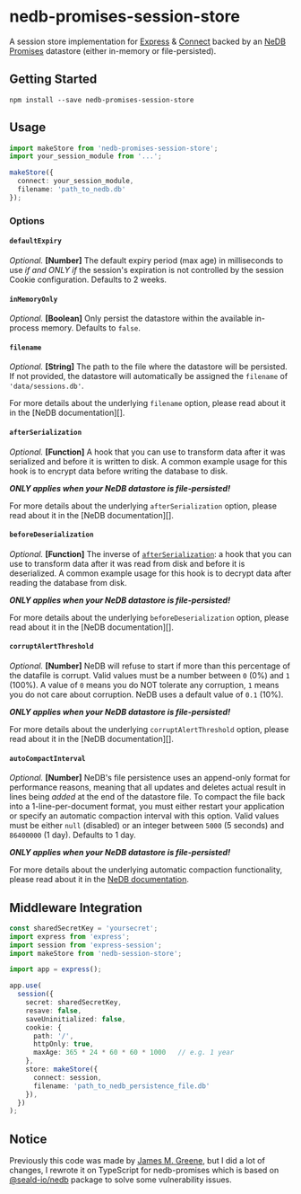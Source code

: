 # nedb-promises-session-store

A session store implementation for [Express](http://expressjs.com/) & [Connect](https://github.com/senchalabs/connect) backed by an [NeDB Promises](https://github.com/louischatriot/nedb) datastore (either in-memory or file-persisted).

## Getting Started

```shell
npm install --save nedb-promises-session-store
```


## Usage

```ts
import makeStore from 'nedb-promises-session-store';
import your_session_module from '...';

makeStore({
  connect: your_session_module,
  filename: 'path_to_nedb.db'
});
```

### Options
#### `defaultExpiry`

_Optional._ **[Number]** The default expiry period (max age) in milliseconds to use _if and ONLY if_ the session's expiration is not controlled by the session Cookie configuration. Defaults to 2 weeks.


#### `inMemoryOnly`

_Optional._ **[Boolean]** Only persist the datastore within the available in-process memory. Defaults to `false`.


#### `filename`

_Optional._ **[String]** The path to the file where the datastore will be persisted.  If not provided, the datastore will automatically be assigned the `filename` of `'data/sessions.db'`.

For more details about the underlying `filename` option, please read about it in the [NeDB documentation][].


#### `afterSerialization`

_Optional._ **[Function]** A hook that you can use to transform data after it was serialized and before it is written to disk. A common example usage for this hook is to encrypt data before writing the database to disk.

_**ONLY applies when your NeDB datastore is file-persisted!**_

For more details about the underlying `afterSerialization` option, please read about it in the [NeDB documentation][].


#### `beforeDeserialization`

_Optional._ **[Function]** The inverse of [`afterSerialization`](#afterserialization): a hook that you can use to transform data after it was read from disk and before it is deserialized. A common example usage for this hook is to decrypt data after reading the database from disk.

_**ONLY applies when your NeDB datastore is file-persisted!**_

For more details about the underlying `beforeDeserialization` option, please read about it in the [NeDB documentation][].


#### `corruptAlertThreshold`

_Optional._ **[Number]** NeDB will refuse to start if more than this percentage of the datafile is corrupt. Valid values must be a number between `0` (0%) and `1` (100%). A value of `0` means you do NOT tolerate any corruption, `1` means you do not care about corruption. NeDB uses a default value of `0.1` (10%).

_**ONLY applies when your NeDB datastore is file-persisted!**_

For more details about the underlying `corruptAlertThreshold` option, please read about it in the [NeDB documentation][].


#### `autoCompactInterval`

_Optional._ **[Number]** NeDB's file persistence uses an append-only format for performance reasons, meaning that all updates and deletes actual result in lines being _added_ at the end of the datastore file. To compact the file back into a 1-line-per-document format, you must either restart your application or specify an automatic compaction interval with this option. Valid values must be either `null` (disabled) or an integer between `5000` (5 seconds) and `86400000` (1 day). Defaults to 1 day.

_**ONLY applies when your NeDB datastore is file-persisted!**_

For more details about the underlying automatic compaction functionality, please read about it in the [NeDB documentation](https://github.com/louischatriot/nedb#persistence).



## Middleware Integration

```ts
const sharedSecretKey = 'yoursecret';
import express from 'express';
import session from 'express-session';
import makeStore from 'nedb-session-store';

import app = express();

app.use(
  session({
    secret: sharedSecretKey,
    resave: false,
    saveUninitialized: false,
    cookie: {
      path: '/',
      httpOnly: true,
      maxAge: 365 * 24 * 60 * 60 * 1000   // e.g. 1 year
    },
    store: makeStore({
      connect: session,
      filename: 'path_to_nedb_persistence_file.db'
    }),
  })
);
```

## Notice
Previously this code was made by [James M. Greene](https://github.com/JamesMGreene), but I did a lot of changes, I rewrote it on TypeScript for nedb-promises which is based on [@seald-io/nedb](https://github.com/seald/nedb) package to solve some vulnerability issues.
